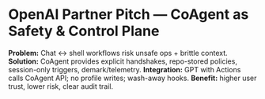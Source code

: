 # OpenAI Partner Pitch — CoAgent as Safety & Control Plane
**Problem:** Chat ↔ shell workflows risk unsafe ops + brittle context.
**Solution:** CoAgent provides explicit handshakes, repo-stored policies, session-only triggers, demark/telemetry.
**Integration:** GPT with Actions calls CoAgent API; no profile writes; wash-away hooks.
**Benefit:** higher user trust, lower risk, clear audit trail.
